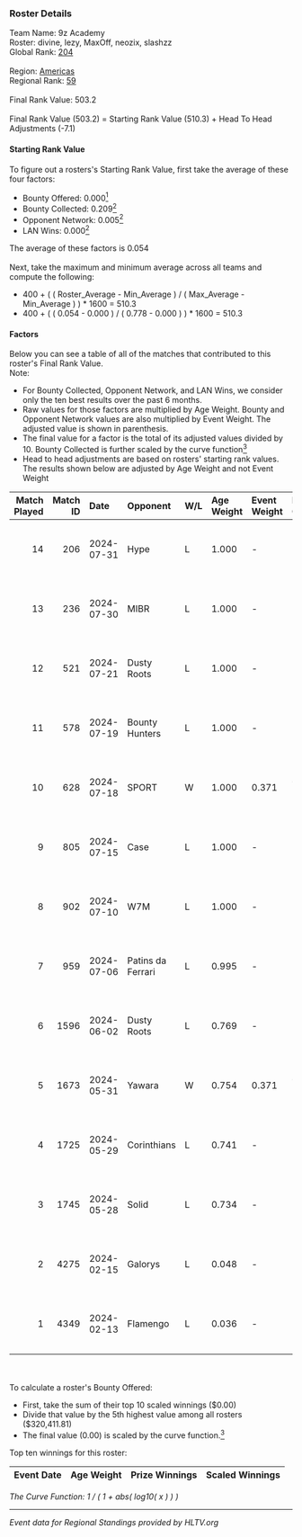 ### Roster Details<br />
Team Name: 9z Academy<br />
Roster: divine, lezy, MaxOff, neozix, slashzz<br />
Global Rank: [204](../standings_global.md)<br />
<br />
Region: [Americas]( ../standings_americas.md)<br />
Regional Rank: [59]( ../standings_americas.md)<br />
<br />
Final Rank Value:  503.2<br />
<br />
Final Rank Value (503.2) = Starting Rank Value (510.3) + Head To Head Adjustments (-7.1)<br />

#### Starting Rank Value<br />
To figure out a rosters's Starting Rank Value, first take the average of these four factors:<br />
- Bounty Offered: 0.000[<sup>1</sup>](#table2)
- Bounty Collected: 0.209[<sup>2</sup>](#table1)
- Opponent Network: 0.005[<sup>2</sup>](#table1)
- LAN Wins: 0.000[<sup>2</sup>](#table1)

The average of these factors is 0.054<br />
<br />
Next, take the maximum and minimum average across all teams and compute the following:<br />
- 400 + ( ( Roster_Average - Min_Average ) / ( Max_Average - Min_Average ) ) * 1600 = 510.3
- 400 + ( ( 0.054 - 0.000 ) / ( 0.778 - 0.000 ) ) * 1600 = 510.3


#### Factors<br />
Below you can see a table of all of the matches that contributed to this roster's Final Rank Value.<br />
Note:<br />

- For Bounty Collected, Opponent Network, and LAN Wins, we consider only the ten best results over the past 6 months.
- Raw values for those factors are multiplied by Age Weight. Bounty and Opponent Network values are also multiplied by Event Weight. The adjusted value is shown in parenthesis.
- The final value for a factor is the total of its adjusted values divided by 10. Bounty Collected is further scaled by the curve function[<sup>3</sup>](#curveFunction)
- Head to head adjustments are based on rosters' starting rank values. The results shown below are adjusted by Age Weight and not Event Weight
<span id="table1"></span><br />


| Match Played | Match ID | Date       | Opponent          | W/L | Age Weight | Event Weight | Bounty Collected | Opponent Network | LAN Wins  | H2H Adj. | Roster                                |
| -: | -: | :- | :- | :- | :- | :- | :- | :- | :- | -: | :- |
|           14 |      206 | 2024-07-31 | Hype              | L   | 1.000      | -            | -                | -                | -         |    -3.53 | divine, lezy, MaxOff, neozix, slashzz |
|           13 |      236 | 2024-07-30 | MIBR              | L   | 1.000      | -            | -                | -                | -         |    -0.28 | divine, lezy, MaxOff, neozix, slashzz |
|           12 |      521 | 2024-07-21 | Dusty Roots       | L   | 1.000      | -            | -                | -                | -         |    -5.85 | divine, lezy, MaxOff, neozix, slashzz |
|           11 |      578 | 2024-07-19 | Bounty Hunters    | L   | 1.000      | -            | -                | -                | -         |    -2.39 | divine, lezy, MaxOff, neozix, slashzz |
|           10 |      628 | 2024-07-18 | SPORT             | W   | 1.000      | 0.371        | 0.004 (0.002)    | 0.111 (0.041)    | 0 (0.000) |    23.64 | divine, lezy, MaxOff, neozix, slashzz |
|            9 |      805 | 2024-07-15 | Case              | L   | 1.000      | -            | -                | -                | -         |    -2.64 | divine, lezy, MaxOff, neozix, slashzz |
|            8 |      902 | 2024-07-10 | W7M               | L   | 1.000      | -            | -                | -                | -         |    -5.70 | divine, lezy, MaxOff, neozix, slashzz |
|            7 |      959 | 2024-07-06 | Patins da Ferrari | L   | 0.995      | -            | -                | -                | -         |    -4.08 | divine, lezy, MaxOff, neozix, slashzz |
|            6 |     1596 | 2024-06-02 | Dusty Roots       | L   | 0.769      | -            | -                | -                | -         |    -3.32 | divine, lezy, MaxOff, neozix, slashzz |
|            5 |     1673 | 2024-05-31 | Yawara            | W   | 0.754      | 0.371        | 0.000 (0.000)    | 0.047 (0.013)    | 0 (0.000) |    11.84 | divine, lezy, MaxOff, neozix, slashzz |
|            4 |     1725 | 2024-05-29 | Corinthians       | L   | 0.741      | -            | -                | -                | -         |   -11.63 | divine, lezy, MaxOff, neozix, slashzz |
|            3 |     1745 | 2024-05-28 | Solid             | L   | 0.734      | -            | -                | -                | -         |    -2.39 | divine, lezy, MaxOff, neozix, slashzz |
|            2 |     4275 | 2024-02-15 | Galorys           | L   | 0.048      | -            | -                | -                | -         |    -0.15 | divine, MaxOff, neozix, slashzz, wait |
|            1 |     4349 | 2024-02-13 | Flamengo          | L   | 0.036      | -            | -                | -                | -         |    -0.58 | divine, MaxOff, neozix, slashzz, wait |

<br />
<span id="table2"></span><br />
To calculate a roster's Bounty Offered:<br />

- First, take the sum of their top 10 scaled winnings ($0.00)
- Divide that value by the 5th highest value among all rosters ($320,411.81)
- The final value (0.00) is scaled by the curve function.[<sup>3</sup>](#curveFunction)

Top ten winnings for this roster:<br />

| Event Date | Age Weight | Prize Winnings | Scaled Winnings |
| :- | -: | :- | :- |


<span id="curveFunction"></span>_The Curve Function: 1 / ( 1 + abs( log10( x ) ) )_<br />

---
_Event data for Regional Standings provided by HLTV.org_<br />
